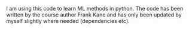 I am using this code to learn ML methods in python. The code has been written by the course author Frank Kane and has only been updated by myself slightly where needed (dependencies etc).
